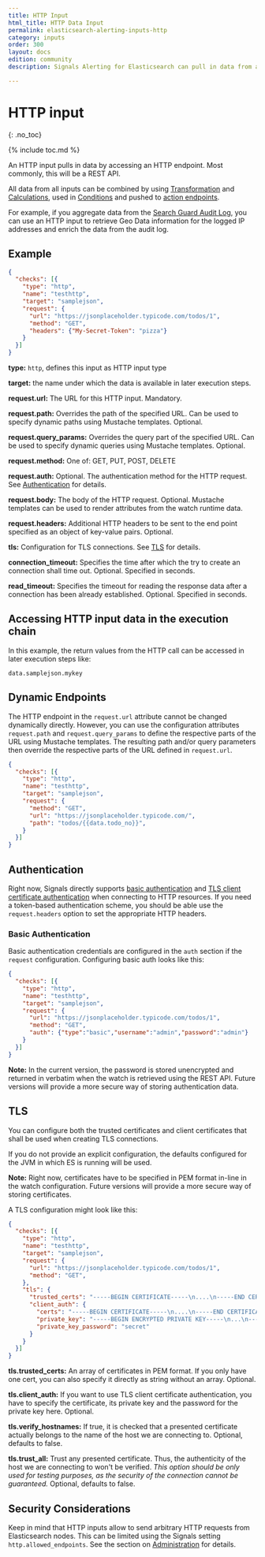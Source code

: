 ```yaml
---
title: HTTP Input
html_title: HTTP Data Input
permalink: elasticsearch-alerting-inputs-http
category: inputs
order: 300
layout: docs
edition: community
description: Signals Alerting for Elasticsearch can pull in data from any REST HTTP endpoint make it available to watches and conditions.

---
```


<!--- Copyright 2020 floragunn GmbH -->

# HTTP input
{: .no_toc}

{% include toc.md %}


An HTTP input pulls in data by accessing an HTTP endpoint. Most commonly, this will be a REST API.

All data from all inputs can be combined by using [Transformation](transformations_transformations.md) and [Calculations](transformations_calculations.md), used in [Conditions](conditions.md) and pushed to [action endpoints](actions.md).

For example, if you aggregate data from the [Search Guard Audit Log](auditlog), you can  use an HTTP input to retrieve Geo Data information for the logged IP addresses and enrich the data from the audit log.

## Example

```json
{
  "checks": [{
    "type": "http",
    "name": "testhttp",
    "target": "samplejson",
    "request": {
      "url": "https://jsonplaceholder.typicode.com/todos/1",
      "method": "GET",
      "headers": {"My-Secret-Token": "pizza"}
    }
  }]
}
```

**type:** `http`, defines this input as HTTP input type

**target:** the name under which the data is available in later execution steps.

**request.url:** The URL for this HTTP input. Mandatory.

**request.path:** Overrides the path of the specified URL. Can be used to specify dynamic paths using Mustache templates. Optional.

**request.query_params:** Overrides the query part of the specified URL. Can be used to specify dynamic queries using Mustache templates. Optional.

**request.method:** One of: GET, PUT, POST, DELETE

**request.auth:** Optional. The authentication method for the HTTP request. See [Authentication](#authentication) for details.

**request.body:** The body of the HTTP request. Optional. Mustache templates can be used to render attributes from the watch runtime data.

**request.headers:** Additional HTTP headers to be sent to the end point specified as an object of key-value pairs. Optional.

**tls:** Configuration for TLS connections. See [TLS](#tls) for details.

**connection_timeout:** Specifies the time after which the try to create an connection shall time out. Optional. Specified in seconds.

**read_timeout:** Specifies the timeout for reading the response data after a connection has been already established. Optional. Specified in seconds.

## Accessing HTTP input data in the execution chain

In this example, the return values from the HTTP call can be accessed in later execution steps like:

```
data.samplejson.mykey
```

## Dynamic Endpoints

The HTTP endpoint in the `request.url` attribute cannot be changed dynamically directly. However, you can use the configuration attributes `request.path` and `request.query_params` to define the respective parts of the URL using Mustache templates. The resulting path and/or query parameters then override the respective parts of the URL defined in `request.url`.


<!-- {% raw %} -->
```json
{
  "checks": [{
    "type": "http",
    "name": "testhttp",
    "target": "samplejson",
    "request": {
      "method": "GET",
      "url": "https://jsonplaceholder.typicode.com/",
      "path": "todos/{{data.todo_no}}",
    }
  }]
}
```
<!-- {% endraw %} -->


## Authentication

Right now, Signals directly supports [basic authentication](#basic-authentication) and [TLS client certificate authentication](#tls) when connecting to HTTP resources. If you need a token-based authentication scheme, you should be able use the `request.headers` option to set the appropriate HTTP headers.

### Basic Authentication

Basic authentication credentials are configured in the `auth` section if the `request` configuration. Configuring basic auth looks like this:

```json
{
  "checks": [{
    "type": "http",
    "name": "testhttp",
    "target": "samplejson",
    "request": {
      "url": "https://jsonplaceholder.typicode.com/todos/1",
      "method": "GET",
      "auth": {"type":"basic","username":"admin","password":"admin"}
    }
  }]
}
```

**Note:** In the current version, the password is stored unencrypted and returned in verbatim when the watch is retrieved using the REST API. Future versions will provide a more secure way of storing authentication data.

## TLS

You can configure both the trusted certificates and client certificates that shall be used when creating TLS connections.

If you do not provide an explicit configuration, the defaults configured for the JVM in which ES is running will be used.

**Note:** Right now, certificates have to be specified in PEM format in-line in the watch configuration. Future versions will provide a more secure way of storing certificates.

A TLS configuration might look like this:

```json
{
  "checks": [{
    "type": "http",
    "name": "testhttp",
    "target": "samplejson",
    "request": {
      "url": "https://jsonplaceholder.typicode.com/todos/1",
      "method": "GET",
    },
    "tls": {
      "trusted_certs": "-----BEGIN CERTIFICATE-----\n....\n-----END CERTIFICATE-----\n",
      "client_auth": {
        "certs": "-----BEGIN CERTIFICATE-----\n....\n-----END CERTIFICATE-----\n",
        "private_key": "-----BEGIN ENCRYPTED PRIVATE KEY-----\n...\n-----END ENCRYPTED PRIVATE KEY-----\n",
        "private_key_password": "secret"
      }
    }
  }]
}
```

**tls.trusted_certs:** An array of certificates in PEM format. If you only have one cert, you can also specify it directly as string without an array. Optional.

**tls.client_auth:** If you want to use TLS client certificate authentication, you have to specify the certificate, its private key and the password for the private key here. Optional.

**tls.verify_hostnames:** If true, it is checked that a presented certificate actually belongs to the name of the host we are connecting to. Optional, defaults to false.

**tls.trust_all:** Trust any presented certificate. Thus, the authenticity of the host we are connecting to won't be verified. *This option should be only used for testing purposes, as the security of the connection cannot be guaranteed.* Optional, defaults to false.



## Security Considerations

Keep in mind that HTTP inputs allow to send arbitrary HTTP requests from Elasticsearch nodes. This can be limited using the Signals setting `http.allowed_endpoints`. See the section on [Administration](administration.md) for details.
